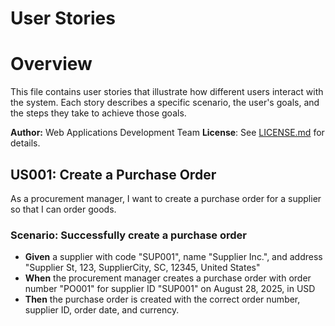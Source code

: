 # User Stories

# Overview
This file contains user stories that illustrate how different users interact with the system. Each story describes a specific scenario, the user's goals, and the steps they take to achieve those goals.

**Author:** Web Applications Development Team
**License**: See [LICENSE.md](../LICENSE.md) for details.

## US001: Create a Purchase Order
As a procurement manager, I want to create a purchase order for a supplier so that I can order goods.

### Scenario: Successfully create a purchase order
- **Given** a supplier with code "SUP001", name "Supplier Inc.", and address "Supplier St, 123, SupplierCity, SC, 12345, United States"
- **When** the procurement manager creates a purchase order with order number "PO001" for supplier ID "SUP001" on August 28, 2025, in USD
- **Then** the purchase order is created with the correct order number, supplier ID, order date, and currency.

